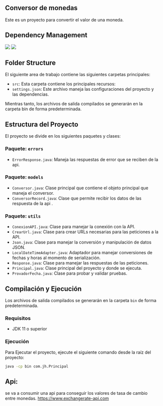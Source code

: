## Conversor de monedas

Este es un proyecto para convertir el valor de una moneda.

## Dependency Management

![](https://img.shields.io/badge/version-Java_21-blue)
![](https://img.shields.io/badge/Gson-2.11.0-blue)

## Folder Structure

El siguiente area de trabajo contiene las siguientes carpetas principales:

- `src`: Esta carpeta contiene los principales recursos:
- `settings.json`: Este archivo maneja las configuraciones del proyecto y las dependencias.

Mientras tanto, los archivos de salida compilados se generarán en la carpeta bin de forma predeterminada.

## Estructura del Proyecto

El proyecto se divide en los siguientes paquetes y clases:

### Paquete: `errors`
- `ErrorResponse.java`: Maneja las respuestas de error que se reciben de la api.

### Paquete: `models`
- `Conversor.java`: Clase principal que contiene el objeto principal que maneja el conversor.
- `ConversorRecord.java`: Clase que permite recibir los datos de las respuesta de la api .

### Paquete: `utils`
- `ConexionAPI.java`: Clase para manejar la conexión con la API.
- `CrearUrl.java`: Clase para crear URLs necesarias para las peticiones a la API.
- `Json.java`: Clase para manejar la conversión y manipulación de datos JSON.
- `LocalDateTimeAdapter.java`: Adaptador para manejar conversiones de fechas y horas al momento de serialización.
- `Response.java`: Clase para manejar las respuestas de las peticiones.
- `Principal.java`: Clase principal del proyecto y donde se ejecuta.
- `ProvadorFecha.java`: Clase para probar y validar pruebas.

## Compilación y Ejecución

Los archivos de salida compilados se generarán en la carpeta `bin` de forma predeterminada.

### Requisitos
- JDK 11 o superior


### Ejecución
Para Ejecutar el proyecto, ejecute el siguiente comando desde la raíz del proyecto:

```sh
java -cp bin com.jh.Principal
````



## Api:
se va a consumir una api para conseguir los valores de tasa de cambio entre monedas. 
https://www.exchangerate-api.com

